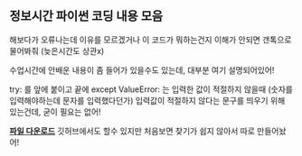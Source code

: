  ## 정보시간 파이썬 코딩 내용 모음
해보다가 오류나는데 이유를 모르겠거나 이 코드가 뭐하는건지 이해가 안되면 갠톡으로 물어봐줘 (늦은시간도 상관x) 

수업시간에 안배운 내용이 좀 들어가 있을수도 있는데, 대부분 여기 설명되어있어!

try: 를 앞에 붙이고 끝에 except ValueError: 는 입력한 값이 적절하지 않을때 (숫자를 입력해야하는데 문자를 입력했다던가) 입력값이 적절하지 않다는 문구를 띄우기 위해 있는건데, 굳이 필요는 없어!

**[파일 다운로드](https://www.mediafire.com/folder/gaspalhmdcv2u/school)** 깃허브에서도 할수 있지만 처음보면 찾기가 쉽지 않아서 따로 만들어놨어!

